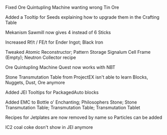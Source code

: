Fixed Ore Quintupling Machine wanting wrong Tin Ore

Added a Tooltip for Seeds explaining how to upgrade them in the Crafting Table

Mekanism Sawmill now gives 4 instead of 6 Sticks

Increased Rf/t / FE/t for Ender Ingot; Black Iron

Tweaked Atomic Reconstructor; Pattern Storage Signalum Cell Frame (Empty); Neutron Collector recipe

Ore Quintupling Machine Quest now works with NBT

Stone Transmutation Table from ProjectEX isn't able to learn Blocks, Nuggets, Dust, Ore anymore

Added JEI Tooltips for PackagedAuto blocks

Added EMC to Bottle o' Enchanting; Philosophers Stone; Stone Transmutation Table; Transmutation Table; Transmutation Tablet

Recipes for Jetplates are now removed by name so Particles can be added

IC2 coal coke dosn't show in JEI anymore
